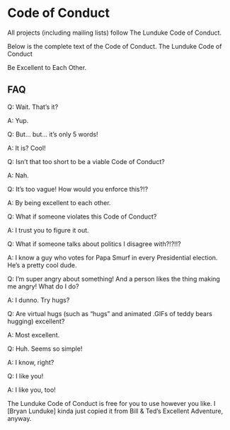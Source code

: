 # Code of Conduct

All projects (including mailing lists) follow The Lunduke Code of Conduct.

Below is the complete text of the Code of Conduct.
The Lunduke Code of Conduct

Be Excellent to Each Other.
## FAQ

Q: Wait. That’s it?

A: Yup.

Q: But… but… it’s only 5 words!

A: It is? Cool!

Q: Isn’t that too short to be a viable Code of Conduct?

A: Nah.

Q: It’s too vague! How would you enforce this?!?

A: By being excellent to each other.

Q: What if someone violates this Code of Conduct?

A: I trust you to figure it out.

Q: What if someone talks about politics I disagree with?!?!!?

A: I know a guy who votes for Papa Smurf in every Presidential election. He’s a pretty cool dude.

Q: I’m super angry about something! And a person likes the thing making me angry! What do I do?

A: I dunno. Try hugs?

Q: Are virtual hugs (such as “hugs” and animated .GIFs of teddy bears hugging) excellent?

A: Most excellent.

Q: Huh. Seems so simple!

A: I know, right?

Q: I like you!

A: I like you, too!

The Lunduke Code of Conduct is free for you to use however you like. I [Bryan Lunduke] kinda just copied it from Bill & Ted’s Excellent Adventure, anyway.

